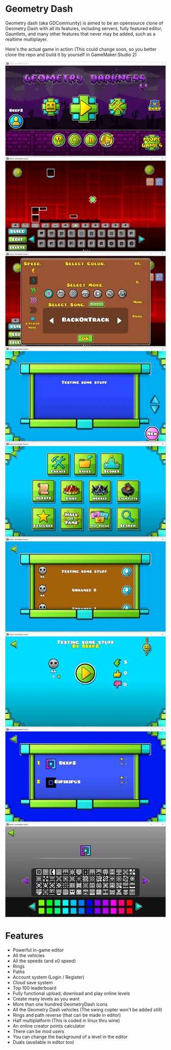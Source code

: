 # Geometry Dash
Geometry dash (aka GDCommunity) is aimed to be an opensource clone of Geometry Dash with all its features, including servers, fully featured editor, Gauntlets, and many other features that never may be added, such as a realtime multiplayer.

Here's the actual game in action (This could change soon, so you better clone the repo and build it by yourself in GameMaker:Studio 2)

![Main menu](img/img1.PNG)
![Level editor](img/img2.PNG)
![Another image of the editor](img/img3.PNG)
![Creator level select](img/img4.PNG)
![The extras](img/img5.PNG)
![Online level searcher](img/img6.PNG)
![An online level](img/img7.PNG)
![Top 100](img/img8.PNG)
![Icon selector](img/img9.PNG)

# Features
- Powerful in-game editor
- All the vehicles
- All the speeds (and x0 speed)
- Rings
- Paths
- Account system (Login / Register)
- Cloud save system
- Top 100 leaderboard
- Fully functional upload, download and play online levels
- Create many levels as you want
- More than one hundred GeometryDash icons
- All the Geometry Dash vehicles (The swing copter won't be added still)
- Rings and path reverse (that can be made in editor)
- Half multiplatform (This is coded in linux thru wine)
- An online creator points calculator
- There can be mod users
- You can change the background of a level in the editor
- Duals (available in editor too)